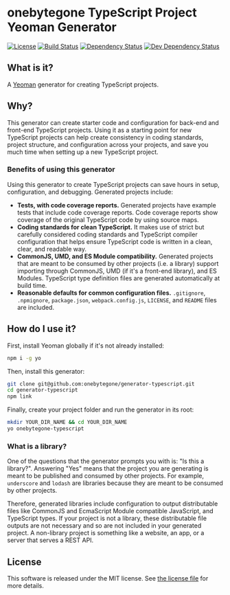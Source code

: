 # onebytegone TypeScript Project Yeoman Generator

[![License](https://img.shields.io/github/license/onebytegone/generator-typescript.svg)](./LICENSE)
[![Build Status](https://travis-ci.com/onebytegone/generator-typescript.svg?branch=master)](https://travis-ci.com/onebytegone/generator-typescript)
[![Dependency Status](https://david-dm.org/onebytegone/generator-typescript.svg)](https://david-dm.org/onebytegone/generator-typescript)
[![Dev Dependency Status](https://david-dm.org/onebytegone/generator-typescript/dev-status.svg)](https://david-dm.org/onebytegone/generator-typescript#info=devDependencies&view=table)

## What is it?

A [Yeoman](http://yeoman.io) generator for creating TypeScript projects.

## Why?

This generator can create starter code and configuration for back-end and front-end
TypeScript projects. Using it as a starting point for new TypeScript projects can help
create consistency in coding standards, project structure, and configuration across your
projects, and save you much time when setting up a new TypeScript project.

### Benefits of using this generator

Using this generator to create TypeScript projects can save hours in setup, configuration,
and debugging. Generated projects include:

   * **Tests, with code coverage reports.** Generated projects have example tests that
     include code coverage reports. Code coverage reports show coverage of the original
     TypeScript code by using source maps.
   * **Coding standards for clean TypeScript.** It makes use of strict but carefully
     considered coding standards and TypeScript compiler configuration that helps ensure
     TypeScript code is written in a clean, clear, and readable way.
   * **CommonJS, UMD, and ES Module compatibility.** Generated projects that are meant to
     be consumed by other projects (i.e. a library) support importing through CommonJS,
     UMD (if it's a front-end library), and ES Modules. TypeScript type definition files
     are generated automatically at build time.
   * **Reasonable defaults for common configuration files.** `.gitignore`, `.npmignore`,
     `package.json`, `webpack.config.js`, `LICENSE`, and `README` files are included.

## How do I use it?

First, install Yeoman globally if it's not already installed:

```bash
npm i -g yo
```

Then, install this generator:

```bash
git clone git@github.com:onebytegone/generator-typescript.git
cd generator-typescript
npm link
```

Finally, create your project folder and run the generator in its root:

```bash
mkdir YOUR_DIR_NAME && cd YOUR_DIR_NAME
yo onebytegone-typescript
```

### What is a library?

One of the questions that the generator prompts you with is: "Is this a library?".
Answering "Yes" means that the project you are generating is meant to be published and
consumed by other projects. For example, `underscore` and `lodash` are libraries because
they are meant to be consumed by other projects.

Therefore, generated libraries include configuration to output distributable files like
CommonJS and EcmaScript Module compatible JavaScript, and TypeScript types. If your
project is not a library, these distributable file outputs are not necessary and so are
not included in your generated project. A non-library project is something like a website,
an app, or a server that serves a REST API.

## License

This software is released under the MIT license. See [the license
file](LICENSE) for more details.
